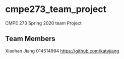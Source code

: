 # cmpe273_team_project
CMPE 273 Spring 2020 team Project

## Team Members

Xiaohan Jiang 014514994 https://github.com/katyjiang
